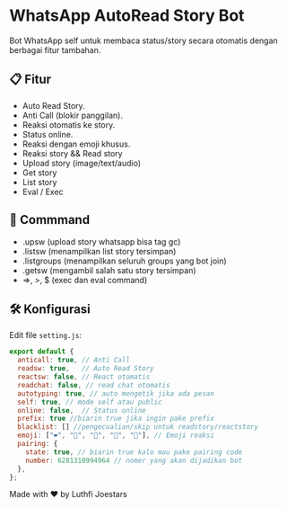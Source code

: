 # WhatsApp AutoRead Story Bot

Bot WhatsApp self untuk membaca status/story secara otomatis dengan berbagai fitur tambahan.

## 📋 Fitur
- Auto Read Story.
- Anti Call (blokir panggilan).
- Reaksi otomatis ke story.
- Status online.
- Reaksi dengan emoji khusus.
- Reaksi story && Read story
- Upload story (image/text/audio)
- Get story
- List story
- Eval / Exec

## 👾 Commmand
- .upsw (upload story whatsapp bisa tag gc)
- .listsw (menampilkan list story tersimpan)
- .listgroups (menampilkan seluruh groups yang bot join)
- .getsw (mengambil salah satu story tersimpan)
- =>, >, $ (exec dan eval command)

## 🛠️ Konfigurasi
Edit file `setting.js`:
```javascript
export default {
  anticall: true, // Anti Call
  readsw: true,   // Auto Read Story
  reactsw: false, // React otomatis
  readchat: false, // read chat otomatis
  autotyping: true, // auto mengetik jika ada pesan
  self: true, // mode self atau public
  online: false,  // Status online
  prefix: true //biarin true jika ingin pake prefix
  blacklist: [] //pengecualian/skip untuk readstory/reactstory
  emoji: ["❤️", "💛", "💚", "💙", "💜"], // Emoji reaksi
  pairing: {
    state: true, // biarin true kalo mau pake pairing code
    number: 6281310994964 // nomer yang akan dijadikan bot
  },
};
```

Made with ❤️ by Luthfi Joestars

